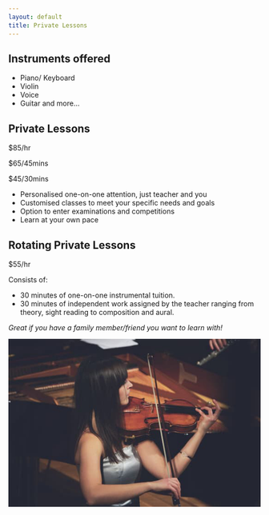 ```yaml
---
layout: default
title: Private Lessons
---
```


## Instruments offered
* Piano/ Keyboard
* Violin
* Voice
* Guitar
and more...

## Private Lessons

$85/hr

$65/45mins

$45/30mins

* Personalised one-on-one attention, just teacher and you
* Customised classes to meet your specific needs and goals
* Option to enter examinations and competitions
* Learn at your own pace

## Rotating Private Lessons

$55/hr

Consists of:
- 30 minutes of one-on-one instrumental tuition.
- 30 minutes of independent work assigned by the teacher ranging from theory, sight reading to composition and aural.

*Great if you have a family member/friend you want to learn with!*

<img src="images/violin_lessons_bondi-1x.jpg" alt="ismbondi">
